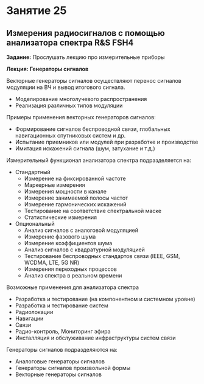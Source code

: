 # Занятие 25
## Измерения радиосигналов с помощью анализатора спектра R&S FSH4

**Задание:**
Прослушать лекцию про измерительные приборы

**Лекция:**
**Генераторы сигналов**

Векторные генераторы сигналов осуществляют перенос сигналов модуляции на ВЧ и вывод итогового сигнала.

- Моделирование многолучевого распространения
- Реализация различных типов модуляции

Примеры применения векторных генераторов сигналов:

- Формирование сигналов беспроводной связи, глобальных навигационных спутниковых систем и др.
- Испытание приемников или модулей при разработке и производстве
- Имитация искажений сигнала (шум, затухание и т.д.)

Измерительный функционал анализатора спектра подразделяется на:
- Стандартный
    * Измерение на фиксированной частоте
    * Маркерные измерения
    * Измерения мощности в канале
    * Измерение занимаемой полосы частот
    * Измерение гармонических искажений
    * Тестирование на соответствие спектральной маске
    * Статистические измерения
- Опциональный
    * Анализ сигналов с аналоговой модуляцией
    * Измерение фазового шума
    * Измерение коэффициентов шума
    * Анализ сигналов с квадратурной модуляцией
    * Тестирование беспроводных стандартов связи (IEEE, GSM, WCDMA, LTE, 5G NR)
    * Измерения переходных процессов
    * Анализ спектра в реальном времени

Возможные применения для анализатора спектра

- Разработка и тестирование (на компонентном и системном уровне)
- Разработка и тестирование систем
- Радиолокации
- Навигации
- Связи
- Радио-контроль, Мониторинг эфира
- Инсталляция и обслуживание инфраструктуры систем связи

Генераторы сигналов подразделяются на:
- Аналоговые генераторы сигналов
- Генераторы сигналов произвольной формы
- Векторные генераторы сигналов

